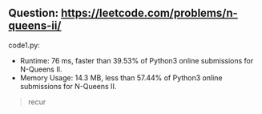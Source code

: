 ## Question: https://leetcode.com/problems/n-queens-ii/

code1.py:
* Runtime: 76 ms, faster than 39.53% of Python3 online submissions for N-Queens II.
* Memory Usage: 14.3 MB, less than 57.44% of Python3 online submissions for N-Queens II.
> recur